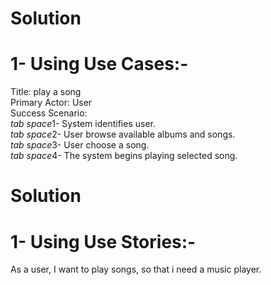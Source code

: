 # Solution
# 1- Using Use Cases:-
Title: play a song <br />
Primary Actor: User <br />
Success Scenario: <br />
*tab space*1- System identifies user. <br />
*tab space*2- User browse available albums and songs. <br />
*tab space*3- User choose a song. <br />
*tab space*4- The system begins playing selected song. <br />

# Solution
# 1- Using Use Stories:-
As a user, I want to play songs, so that i need a music player. <br />
